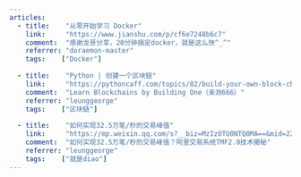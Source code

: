 ```yaml
---
articles:
  - title:    "从零开始学习 Docker"  
    link:     "https://www.jianshu.com/p/cf6e7248b6c7"  
    comment:  "感谢龙哥分享，20分钟搞定docker，就是这么快^_^"  
    referrer: "doraemon-master"  
    tags:    ["Docker"]  
    
  - title:    "Python | 创建一个区块链"  
    link:     "https://pythoncaff.com/topics/82/build-your-own-block-chain-step-by-step-with-python"  
    comment:  "Learn Blockchains by Building One（亲测666）"  
    referrer: "leunggeorge"  
    tags:    ["区块链"]  
      
  - title:    "如何实现32.5万笔/秒的交易峰值"  
    link:     "https://mp.weixin.qq.com/s?__biz=MzIzOTU0NTQ0MA==&mid=2247486995&idx=1&sn=0100219b6fef7bee94feaf1b67b7cb80&chksm=e929331cde5eba0a3b6fd8e345957a52de619f69a518d6b832dab26975df643f7f3ac8fac9c0&scene=0&key=8ed9fb05e5f3ad26e59b5935ff1375d0e2c10620e55687132276259131ef9ab81b31b61ad05d24e948c44dee8e5192561f529dce026c4dd07290fb2de4a4dc8e4b358a0dfa2aff6a4a1a5fde1f5f3b63&ascene=0&uin=MjA1OTQ1MjU%3D&devicetype=iMac+MacBookPro12%2C1+OSX+OSX+10.11.5+build(15F34)&version=12020810&nettype=WIFI&lang=en&fontScale=100&pass_ticket=l2zl7jB%2BjPeISkP2W%2B43ZY7i0Hu6kIx8KpTIbm9PKHY%3D"  
    comment:  "如何实现32.5万笔/秒的交易峰值？阿里交易系统TMF2.0技术揭秘"  
    referrer: "leunggeorge"  
    tags:    ["就是diao"]  
---
```


